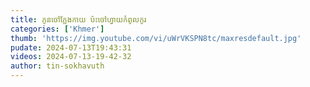 ```yaml
---
title: កូនចៅក្លែងកាយ ប៉ះចៅហ្វាយកំពូលកូរ
categories: ['Khmer']
thumb: 'https://img.youtube.com/vi/uWrVKSPN8tc/maxresdefault.jpg'
pudate: 2024-07-13T19:43:31
videos: 2024-07-13-19-42-32
author: tin-sokhavuth
---
```

